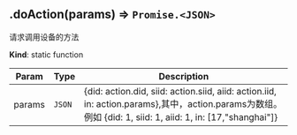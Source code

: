 <a name="module_miot/service/spec.doAction"></a>

## .doAction(params) ⇒ <code>Promise.&lt;JSON&gt;</code>
请求调用设备的方法

**Kind**: static function  

| Param | Type | Description |
| --- | --- | --- |
| params | <code>JSON</code> | {did: action.did, siid: action.siid, aiid: action.iid, in: action.params},其中，action.params为数组。例如 {did: 1, siid: 1, aiid: 1, in: [17,"shanghai"]} |

